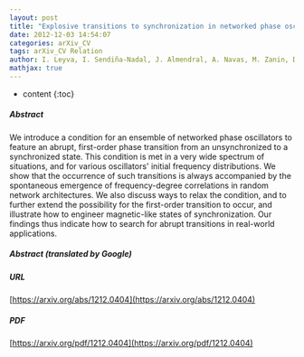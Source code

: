```yaml
---
layout: post
title: "Explosive transitions to synchronization in networked phase oscillators"
date: 2012-12-03 14:54:07
categories: arXiv_CV
tags: arXiv_CV Relation
author: I. Leyva, I. Sendiña-Nadal, J. Almendral, A. Navas, M. Zanin, D. Papo, J. M. Buldú, S. Boccaletti
mathjax: true
---
```


* content
{:toc}

##### Abstract
We introduce a condition for an ensemble of networked phase oscillators to feature an abrupt, first-order phase transition from an unsynchronized to a synchronized state. This condition is met in a very wide spectrum of situations, and for various oscillators' initial frequency distributions. We show that the occurrence of such transitions is always accompanied by the spontaneous emergence of frequency-degree correlations in random network architectures. We also discuss ways to relax the condition, and to further extend the possibility for the first-order transition to occur, and illustrate how to engineer magnetic-like states of synchronization. Our findings thus indicate how to search for abrupt transitions in real-world applications.

##### Abstract (translated by Google)


##### URL
[https://arxiv.org/abs/1212.0404](https://arxiv.org/abs/1212.0404)

##### PDF
[https://arxiv.org/pdf/1212.0404](https://arxiv.org/pdf/1212.0404)

